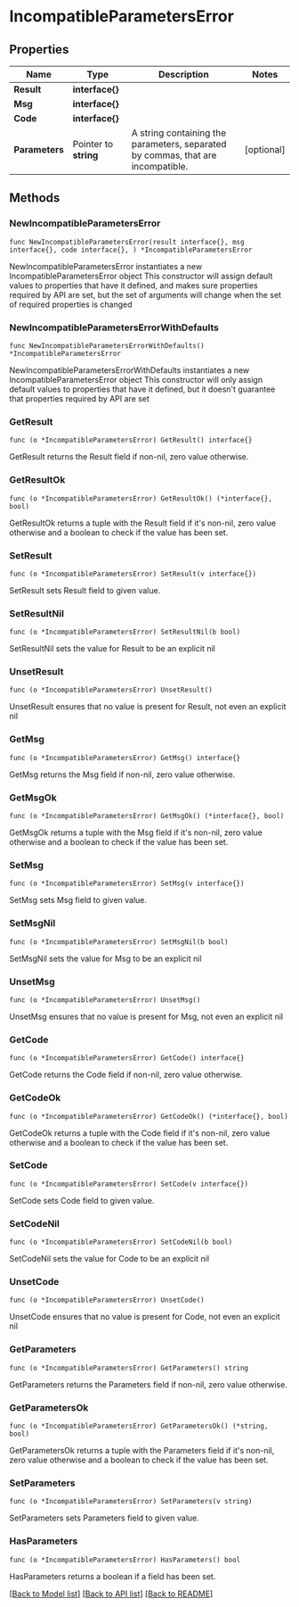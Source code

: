 # IncompatibleParametersError

## Properties

Name | Type | Description | Notes
------------ | ------------- | ------------- | -------------
**Result** | **interface{}** |  | 
**Msg** | **interface{}** |  | 
**Code** | **interface{}** |  | 
**Parameters** | Pointer to **string** | A string containing the parameters, separated by commas, that are incompatible.  | [optional] 

## Methods

### NewIncompatibleParametersError

`func NewIncompatibleParametersError(result interface{}, msg interface{}, code interface{}, ) *IncompatibleParametersError`

NewIncompatibleParametersError instantiates a new IncompatibleParametersError object
This constructor will assign default values to properties that have it defined,
and makes sure properties required by API are set, but the set of arguments
will change when the set of required properties is changed

### NewIncompatibleParametersErrorWithDefaults

`func NewIncompatibleParametersErrorWithDefaults() *IncompatibleParametersError`

NewIncompatibleParametersErrorWithDefaults instantiates a new IncompatibleParametersError object
This constructor will only assign default values to properties that have it defined,
but it doesn't guarantee that properties required by API are set

### GetResult

`func (o *IncompatibleParametersError) GetResult() interface{}`

GetResult returns the Result field if non-nil, zero value otherwise.

### GetResultOk

`func (o *IncompatibleParametersError) GetResultOk() (*interface{}, bool)`

GetResultOk returns a tuple with the Result field if it's non-nil, zero value otherwise
and a boolean to check if the value has been set.

### SetResult

`func (o *IncompatibleParametersError) SetResult(v interface{})`

SetResult sets Result field to given value.


### SetResultNil

`func (o *IncompatibleParametersError) SetResultNil(b bool)`

 SetResultNil sets the value for Result to be an explicit nil

### UnsetResult
`func (o *IncompatibleParametersError) UnsetResult()`

UnsetResult ensures that no value is present for Result, not even an explicit nil
### GetMsg

`func (o *IncompatibleParametersError) GetMsg() interface{}`

GetMsg returns the Msg field if non-nil, zero value otherwise.

### GetMsgOk

`func (o *IncompatibleParametersError) GetMsgOk() (*interface{}, bool)`

GetMsgOk returns a tuple with the Msg field if it's non-nil, zero value otherwise
and a boolean to check if the value has been set.

### SetMsg

`func (o *IncompatibleParametersError) SetMsg(v interface{})`

SetMsg sets Msg field to given value.


### SetMsgNil

`func (o *IncompatibleParametersError) SetMsgNil(b bool)`

 SetMsgNil sets the value for Msg to be an explicit nil

### UnsetMsg
`func (o *IncompatibleParametersError) UnsetMsg()`

UnsetMsg ensures that no value is present for Msg, not even an explicit nil
### GetCode

`func (o *IncompatibleParametersError) GetCode() interface{}`

GetCode returns the Code field if non-nil, zero value otherwise.

### GetCodeOk

`func (o *IncompatibleParametersError) GetCodeOk() (*interface{}, bool)`

GetCodeOk returns a tuple with the Code field if it's non-nil, zero value otherwise
and a boolean to check if the value has been set.

### SetCode

`func (o *IncompatibleParametersError) SetCode(v interface{})`

SetCode sets Code field to given value.


### SetCodeNil

`func (o *IncompatibleParametersError) SetCodeNil(b bool)`

 SetCodeNil sets the value for Code to be an explicit nil

### UnsetCode
`func (o *IncompatibleParametersError) UnsetCode()`

UnsetCode ensures that no value is present for Code, not even an explicit nil
### GetParameters

`func (o *IncompatibleParametersError) GetParameters() string`

GetParameters returns the Parameters field if non-nil, zero value otherwise.

### GetParametersOk

`func (o *IncompatibleParametersError) GetParametersOk() (*string, bool)`

GetParametersOk returns a tuple with the Parameters field if it's non-nil, zero value otherwise
and a boolean to check if the value has been set.

### SetParameters

`func (o *IncompatibleParametersError) SetParameters(v string)`

SetParameters sets Parameters field to given value.

### HasParameters

`func (o *IncompatibleParametersError) HasParameters() bool`

HasParameters returns a boolean if a field has been set.


[[Back to Model list]](../README.md#documentation-for-models) [[Back to API list]](../README.md#documentation-for-api-endpoints) [[Back to README]](../README.md)


